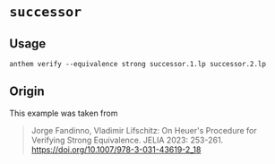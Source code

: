 # `successor`

## Usage
```
anthem verify --equivalence strong successor.1.lp successor.2.lp
```

## Origin
This example was taken from

> Jorge Fandinno, Vladimir Lifschitz:
> On Heuer's Procedure for Verifying Strong Equivalence. JELIA 2023: 253-261.
> https://doi.org/10.1007/978-3-031-43619-2_18
